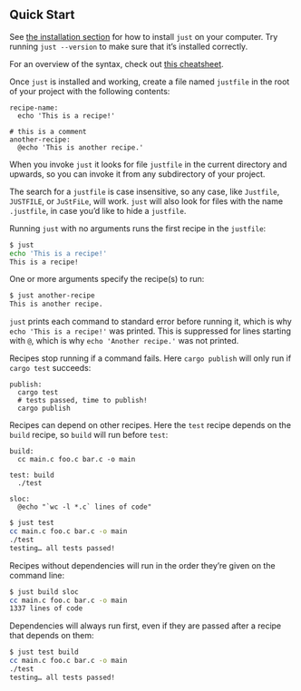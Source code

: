 ## Quick Start

See [the installation section](#installation) for how to install `just` on your computer. Try running `just --version` to make sure that it’s installed correctly.

For an overview of the syntax, check out [this cheatsheet](https://cheatography.com/linux-china/cheat-sheets/justfile/).

Once `just` is installed and working, create a file named `justfile` in the root of your project with the following contents:

````make
recipe-name:
  echo 'This is a recipe!'

# this is a comment
another-recipe:
  @echo 'This is another recipe.'
````

When you invoke `just` it looks for file `justfile` in the current directory and upwards, so you can invoke it from any subdirectory of your project.

The search for a `justfile` is case insensitive, so any case, like `Justfile`, `JUSTFILE`, or `JuStFiLe`, will work. `just` will also look for files with the name `.justfile`, in case you’d like to hide a `justfile`.

Running `just` with no arguments runs the first recipe in the `justfile`:

````sh
$ just
echo 'This is a recipe!'
This is a recipe!
````

One or more arguments specify the recipe(s) to run:

````sh
$ just another-recipe
This is another recipe.
````

`just` prints each command to standard error before running it, which is why `echo 'This is a recipe!'` was printed. This is suppressed for lines starting with `@`, which is why `echo 'Another recipe.'` was not printed.

Recipes stop running if a command fails. Here `cargo publish` will only run if `cargo test` succeeds:

````make
publish:
  cargo test
  # tests passed, time to publish!
  cargo publish
````

Recipes can depend on other recipes. Here the `test` recipe depends on the `build` recipe, so `build` will run before `test`:

````make
build:
  cc main.c foo.c bar.c -o main

test: build
  ./test

sloc:
  @echo "`wc -l *.c` lines of code"
````

````sh
$ just test
cc main.c foo.c bar.c -o main
./test
testing… all tests passed!
````

Recipes without dependencies will run in the order they’re given on the command line:

````sh
$ just build sloc
cc main.c foo.c bar.c -o main
1337 lines of code
````

Dependencies will always run first, even if they are passed after a recipe that depends on them:

````sh
$ just test build
cc main.c foo.c bar.c -o main
./test
testing… all tests passed!
````